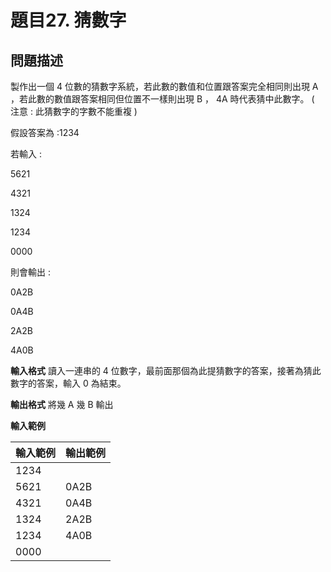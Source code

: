 # 題目27. 猜數字

## 問題描述

製作出一個 4 位數的猜數字系統，若此數的數值和位置跟答案完全相同則出現 A ，若此數的數值跟答案相同但位置不一樣則出現 B ， 4A 時代表猜中此數字。 ( 注意 : 此猜數字的字數不能重複 )

假設答案為 :1234

若輸入 :

5621

4321

1324

1234

0000

則會輸出 :

0A2B

0A4B

2A2B

4A0B



**輸入格式**
讀入一連串的 4 位數字，最前面那個為此提猜數字的答案，接著為猜此數字的答案，輸入 0 為結束。



**輸出格式**
將幾 A 幾 B 輸出



**輸入範例**

| **輸入範例** | **輸出範例** |
| ------------ | ------------ |
| 1234         |              |
| 5621         | 0A2B         |
| 4321         | 0A4B         |
| 1324         | 2A2B         |
| 1234         | 4A0B         |
| 0000         |              |

